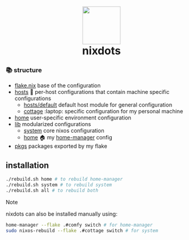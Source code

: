 <h1 align="center">
    <img src="https://github.com/NixOS/nixos-artwork/blob/master/logo/nix-snowflake-colours.svg" width="100px" />
    <br>
        nixdots
    <br>
</h1>

### :books: structure

- [flake.nix](flake.nix) base of the configuration
- [hosts](hosts) :evergreen_tree: per-host configurations that contain machine specific configurations
  - [hosts/default](hosts/default.nix) default host module for general configuration
  - [cottage](hosts/cottage/) :laptop: specific configuration for my personal machine
- [home](home/) user-specific environment configuration
- [lib](lib/) modularized configurations
  - [system](modules/system/) core nixos configuration
  - [home](modules/home/) :house: my [home-manager](https://github.com/nix-community/home-manager) config
- [pkgs](pkgs/) packages exported by my flake

## installation

```bash
./rebuild.sh home # to rebuild home-manager
./rebuild.sh system # to rebuild system
./rebuild.sh all # to rebuild both
```

> [!NOTE]
> nixdots can also be installed manually using:
>
> ```bash
> home-manager --flake .#comfy switch # for home-manager
> sudo nixos-rebuild --flake .#cottage switch # for system
> ```
